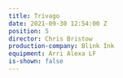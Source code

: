 ```yaml
---
title: Trivago
date: 2021-09-30 12:54:00 Z
position: 5
director: Chris Bristow
production-company: Blink Ink
equipment: Arri Alexa LF
is-shown: false
---
```


